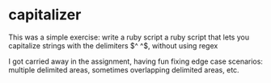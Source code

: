 capitalizer
===========



This was a simple exercise: write a ruby script a ruby script that lets you capitalize strings with the delimiters $^ ^$, without using regex

I got carried away in the assignment, having fun fixing edge case scenarios: multiple delimited areas, sometimes overlapping delimited areas, etc.

